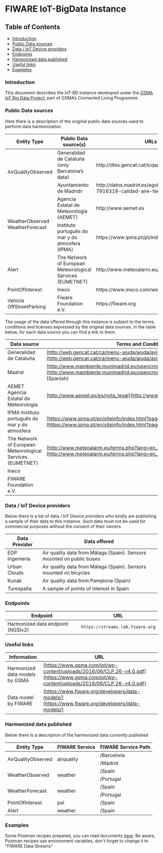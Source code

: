 # FIWARE IoT-BigData Instance

## Table of Contents

-   [Introduction](#introduction)
-   [Public Data sources](#public-data-sources)
-   [Data / IoT Device providers](#data-/-iot-device-providers)
-   [Endpoints](#endpoints)
-   [Harmonized data published](#harmonized-data-published)
-   [Useful links](#useful-links)
-   [Examples](#examples)

### Introduction

This document describes the IoT-BD instance developed under the
[GSMA IoT Big Data Project](https://www.gsma.com/iot/connected-living-mobilising-the-internet-of-things/),
part of GSMA’s Connected Living Programme.

### Public Data sources

Here there is a description of the original public data sources used to perform
data harmonization.

<table border="0">
<thead>
<tr>
<th>Entity Type</th>
<th>Public Data source(s)</th>
<th>URLs</th>
</tr>
</thead>
<tbody>
<tr>
<td rowspan="2">AirQualityObserved</td>
<td>Generalidad de Catalu&ntilde;a (only Barcelona&rsquo;s data)</td>
<td>http://dtes.gencat.cat/icqa/</td>
</tr>
<tr>
<td>Ayuntamiento de Madridr</td>
<td>http://datos.madrid.es/egob/catalogo/212531-7916318-calidad-aire-tiempo-real.txt</td>
</tr>
<tr>
<td rowspan="2">WeatherObserved WeatherForecast</td>
<td>Agencia Estatal de Meteorolog&iacute;a (AEMET)</td>
<td>http://www.aemet.es</td>
</tr>
<tr>
<td>Instituto portugu&ecirc;s do mar y do atmosfera (IPMA)</td>
<td>https://www.ipma.pt/pt/index.html</td>
</tr>
<tr>
<td>Alert</td>
<td>The Network of European Meteorological Services (EUMETNET)</td>
<td>http://www.meteoalarm.eu/</td>
</tr>
<tr>
<td>PointOfInterest</td>
<td>Ineco</td>
<td>https://www.ineco.com/webineco/</td>
</tr>
<tr>
<td>Vehicle OffStreetParking</td>
<td>Fiware Foundation e.V.</td>
<td>https://fiware.org</td>
</tr>
</tbody>
</table>

The usage of the data offered through this instance is subject to the terms,
conditions and licenses expressed by the original data sources. In the table
below, for each data source you can find a link to them.

<!-- textlint-disable terminology -->
| Data source                                                | Terms and Conditions                                                                                                                                               |
| ---------------------------------------------------------- | ------------------------------------------------------------------------------------------------------------------------------------------------------------------ |
| Generalidad de Cataluña                                    | [http://web.gencat.cat/ca/menu-ajuda/ajuda/avis_legal/](http://web.gencat.cat/ca/menu-ajuda/ajuda/avis_legal) (Spanish)                                            |
| Madrid                                                     | [http://www.mambiente.munimadrid.es/opencms/opencms/calaire/avisoLegal.html](http://www.mambiente.munimadrid.es/opencms/opencms/calaire/avisoLegal.html) (Spanish) |
| AEMET Agencia Estatal de Meteorología                      | [http://www.aemet.es/es/nota_legal](http://www.aemet.es/es/nota_legal) (Spanish)                                                                                   |
| IPMA Instituto português do mar y do atmosfera             | [https://www.ipma.pt/en/siteinfo/index.html?page=index.xml](https://www.ipma.pt/en/siteinfo/index.html?page=index.xml) (English)                                   |
| The Network of European Meteorological Services (EUMETNET) | [http://www.meteoalarm.eu/terms.php?lang=en_UK](http://www.meteoalarm.eu/terms.php?lang=en_UK) (English)                                                           |
| Ineco                                                      |                                                                                                                                                                    |
| FIWARE Foundation e.V.                                     |                                                                                                                                                                    |
<!-- textlint-enable terminology -->

### Data / IoT Device providers

Below there is a list of data / IoT Device providers who kindly are publishing a
sample of their data to this instance. Such data must not be used for commercial
purposes without the consent of their owners.

| Data Provider  | Data offered                                                          |
| -------------- | --------------------------------------------------------------------- |
| EDP Ingeniería | Air quality data from Málaga (Spain). Sensors mounted on public buses |
| Urban Clouds   | Air quality data from Málaga (Spain). Sensors mounted on bicycles     |
| Kunak          | Air quality data from Pamplona (Spain)                                |
| Turespaña      | A sample of points of interest in Spain                               |

### Endpoints

| Endpoint                          | URL                              |
| --------------------------------- | -------------------------------- |
| Harmonized data endpoint (NGSIv2) | `https://streams.lab.fiware.org` |

### Useful links

<!-- textlint-disable terminology -->
| Information                    | URL                                                                                                                                        |
| ------------------------------ | ------------------------------------------------------------------------------------------------------------------------------------------ |
| Harmonized data models by GSMA | [https://www.gsma.com/iot/wp-content/uploads/2016/06/CLP.26-v4.0.pdf](https://www.gsma.com/iot/wp-content/uploads/2016/06/CLP.26-v4.0.pdf) |
| Data model by FIWARE           | [https://www.fiware.org/developers/data-models/](https://www.fiware.org/developers/data-models/)                                           |
<!-- textlint-enable terminology -->

### Harmonized data published

Below there is a description of the harmonized data currently published

<table border="0">
<thead>
<tr>
<th>Entity Type</th>
<th>FIWARE Service</th>
<th>FIWARE Service Path</th>
</tr>
</thead>
<tbody>
<tr>
<td rowspan="2">AirQualityObserved</td>
<td rowspan="2">airquality</td>
<td>/Barcelona</td>
 </tr>
 <tr>
<td>/Madrid </td>
</tr>
<tr>
<td rowspan="2">WeatherObserved</td>
<td rowspan="2">weather</td>
<td>/Spain</td>
 </tr>
 <tr>
<td>/Portugal</td>
</tr>
<tr>
<td rowspan="2">WeatherForecast</td>
<td rowspan="2">weather</td>
<td>/Spain</td>
 </tr>
 <tr>
 <td>/Portugal</td>
</tr>
<tr>
<td>PointOfInterest</td>
<td>poi</td>
<td>/Spain</td>
</tr>
<tr>
<td>Alert</td>
<td>weather</td>
<td>/Spain</td>
</tr>
</tbody>
</table>

### Examples

Some Postman recipes prepared, you can read documents
[here](https://documenter.getpostman.com/view/3940441/RznEMKdr). Be aware,
Postman recipes use environment variables, don't forget to change it to "FIWARE
Data Streams"
